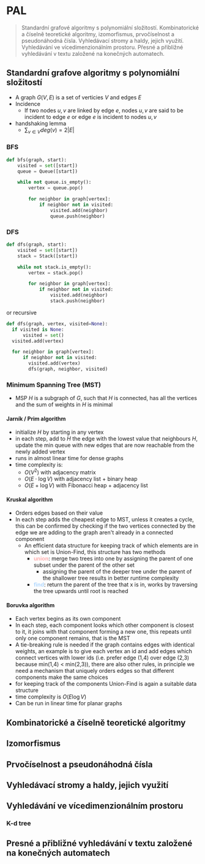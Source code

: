 # PAL
> Standardní grafové algoritmy s polynomiální složitostí. Kombinatorické a číselně teoretické algoritmy, izomorfismus, prvočíselnost a pseudonáhodná čísla. Vyhledávací stromy a haldy, jejich využití. Vyhledávání ve vícedimenzionálním prostoru. Přesné a přibližné vyhledávání v textu založené na konečných automatech.

## Standardní grafove algoritmy s polynomiální složitostí
- A graph $G(V,E)$ is a set of verticies $V$ and edges $E$
- Incidence
	- If two nodes $u,v$ are linked by edge $e$, nodes $u,v$ are said to be incident to edge $e$ or edge $e$ is incident to nodes $u,v$
- handshaking lemma
	- $\sum_{v\in V} deg(v)=2|E|$

### BFS
```python
def bfs(graph, start):
    visited = set([start])
    queue = Queue([start])

    while not queue.is_empty():
        vertex = queue.pop()

        for neighbor in graph[vertex]:
            if neighbor not in visited:
                visited.add(neighbor)
                queue.push(neighbor)
```

### DFS
```python
def dfs(graph, start):
    visited = set([start])
    stack = Stack([start])

    while not stack.is_empty():
        vertex = stack.pop()

        for neighbor in graph[vertex]:
            if neighbor not in visited:
                visited.add(neighbor)
                stack.push(neighbor)
```
or recursive
```python
def dfs(graph, vertex, visited=None):
  if visited is None:
      visited = set()
  visited.add(vertex)

  for neighbor in graph[vertex]:
      if neighbor not in visited:
        visited.add(vertex)
        dfs(graph, neighbor, visited)
```
### Minimum Spanning Tree (MST)
- MSP $H$ is a subgraph of $G$, such that $H$ is connected, has all the vertices and the sum of weights in $H$ is minimal

#### Jarník / Prim algorithm
- initialize $H$ by starting in any vertex
- in each step, add to $H$ the edge with the lowest value that neighbours $H$, update the min queue with new edges that are now reachable from the newly added vertex
- runs in almost linear time for dense graphs
- time complexity is:
  - $O(V^2)$ with adjacency matrix
  - $O(E \cdot \log V)$ with adjacency list + binary heap
  - $O(E + \log V)$ with Fibonacci heap + adjacency list

#### Kruskal algorithm
- Orders edges based on their value
- In each step adds the cheapest edge to MST, unless it creates a cycle, this can be confirmed by checking if the two vertices connected by the edge we are adding to the graph aren't already in a connected component
  - An efficient data structure for keeping track of which elements are in which set is Union-Find, this structure has two methods
    - **<span style="color:#FFB3B3">union</span>**: merge two trees into one by assigning the parent of one subset under the parent of the other set
      - assigning the parent of the deeper tree under the parent of the shallower tree results in better runtime complexity
    - **<span style="color:#B3D9FF">find</span>**: return the parent of the tree that x is in, works by traversing the tree upwards until root is reached

#### Boruvka algorithm
- Each vertex begins as its own component
- In each step, each component looks which other component is closest to it, it joins with that component forming a new one, this repeats until only one component remains, that is the MST
- A tie-breaking rule is needed if the graph contains edges with identical weights, an example is to give each vertex an id and add edges which connect vertices with lower ids (i.e. prefer edge (1,4) over edge (2,3) because min(1,4) < min(2,3)), there are also other rules, in principle we need a mechanism that uniquely orders edges so that different components make the same choices
- for keeping track of the components Union-Find is again a suitable data structure
- time complexity is $O(E \log V)$
- Can be run in linear time for planar graphs

## Kombinatorické a číselně teoretické algoritmy

## Izomorfismus

## Prvočíselnost a pseudonáhodná čísla

## Vyhledávací stromy a haldy, jejich využití

## Vyhledávání ve vícedimenzionálním prostoru

### K-d tree

## Presné a přibližné vyhledávání v textu založené na konečných automatech
